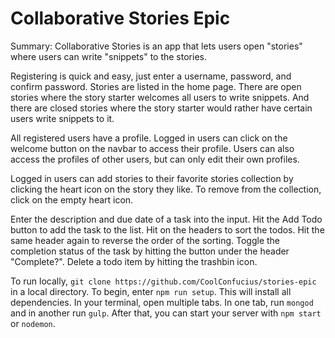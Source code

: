 # Collaborative Stories Epic

Summary: Collaborative Stories is an app that lets users open "stories" where users can write "snippets" to the stories. 

Registering is quick and easy, just enter a username, password, and confirm password. 
Stories are listed in the home page. There are open stories where the story starter welcomes all users to write snippets. And there are closed stories where the story starter would rather have certain users write snippets to it. 

All registered users have a profile. Logged in users can click on the welcome button on the navbar to access their profile. Users can also access the profiles of other users, but can only edit their own profiles. 

Logged in users can add stories to their favorite stories collection by clicking the heart icon on the story they like. To remove from the collection, click on the empty heart icon. 

Enter the description and due date of a task into the input. Hit the Add Todo button to add the task to the list. Hit on the headers to sort the todos. Hit the same header again to reverse the order of the sorting. Toggle the completion status of the task by hitting the button under the header "Complete?". Delete a todo item by hitting the trashbin icon. 

To run locally, `git clone https://github.com/CoolConfucius/stories-epic` in a local directory. To begin, enter `npm run setup`.  This will install all dependencies. In your terminal, open multiple tabs. In one tab, run `mongod` and in another run `gulp`. After that, you can start your server with `npm start` or `nodemon`.
